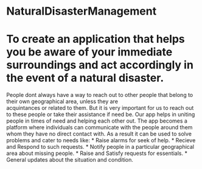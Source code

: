 # NaturalDisasterManagement
  # To create an application that helps you be aware of your immediate surroundings and act accordingly in the event of a natural   disaster.
  People dont always have a way to reach out to other people that belong to their own geographical area, unless they are    
  acquintances or related to them. But it is very important for us to reach out to these people or take their assistance if 
  need be.
  Our app helps in uniting people in times of need and helping each other out.
  The app becomes a platform where individuals can communicate with the people around them whom they have no direct contact 
  with. As a result it can be used to solve problems and cater to needs like:
    * Raise alarms for seek of help.
    * Recieve and Respond to such requests.
    * Notify people in a particular geographical area about missing people.
    * Raise and Satisfy requests for essentials.
    * General updates about the situation and condition.
